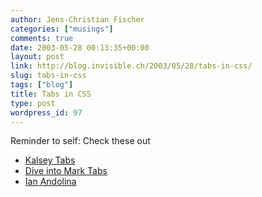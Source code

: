```yaml
---
author: Jens-Christian Fischer
categories: ["musings"]
comments: true
date: 2003-05-28 00:13:35+00:00
layout: post
link: http://blog.invisible.ch/2003/05/28/tabs-in-css/
slug: tabs-in-css
tags: ["blog"]
title: Tabs in CSS
type: post
wordpress_id: 97
---
```


Reminder to self: Check these out


  * [Kalsey Tabs](http://www.kalsey.com/tools/csstabs/index.php)
  * [Dive into Mark Tabs](http://diveintomark.org/archives/2003/03/24/pure_css_tabs.html)
  * [Ian Andolina](http://nontroppo.org/test/tab1.html)
